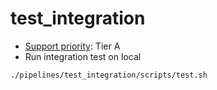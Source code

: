 # test_integration

- [Support priority](https://github.com/tier4/autoware-ml/blob/main/docs/design/autoware_ml_design.md?#support-priority): Tier A
- Run integration test on local

```
./pipelines/test_integration/scripts/test.sh
```
